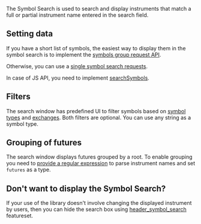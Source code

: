 The Symbol Search is used to search and display instruments that match a full or partial instrument name entered in the search field.

## Setting data

If you have a short list of symbols, the easiest way to display them in the symbol search is to implement the [symbols group request API](#symbol-group-request).

Otherwise, you can use a [single symbol search requests](UDF#symbol-search).

In case of JS API, you need to implement [searchSymbols](JS-Api#searchsymbols).

## Filters

The search window has predefined UI to filter symbols based on [symbol types](JS-Api#symbols_types) and [exchanges](JS-Api#exchanges).
Both filters are optional. You can use any string as a symbol type.

## Grouping of futures

The search window displays futures grouped by a root. To enable grouping you need to [provide a regular expression](JS-Api#futures_regex) to parse instrument names and set `futures` as a type.

## Don't want to display the Symbol Search?

If your use of the library doesn't involve changing the displayed instrument by users, then you can hide the search box using [header_symbol_search](Featuresets) featureset.
